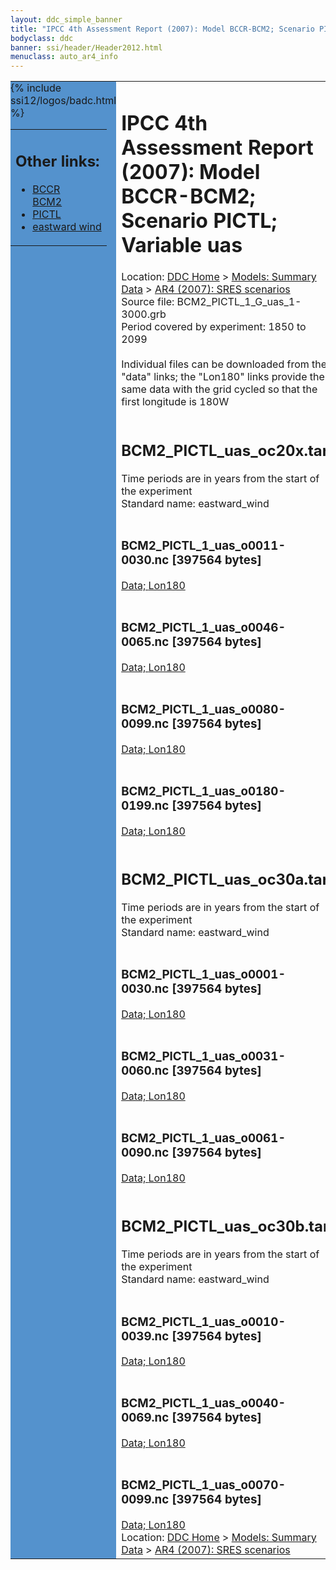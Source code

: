 ```yaml
---
layout: ddc_simple_banner
title: "IPCC 4th Assessment Report (2007): Model BCCR-BCM2; Scenario PICTL; Variable uas"
bodyclass: ddc
banner: ssi/header/Header2012.html
menuclass: auto_ar4_info
---
```



<table width="100%" border="0" cellspacing="0" cellpadding="0" style="border-collapse: collapse;">
<tr style="margin:0;padding:0;border:0;">
<td style="margin:0;padding:0;border:0;height:1pt;width:150pt;background:#5492CD;" valign="top" >

<div id="lh-col2" class="auto_ar4_info">
<table class="menumain" bgcolor="#5492CD" cellspacing="0" width="100%" border="0">
<tr><td>
<h2> Other links:</h2>
<ul>
<li><a href="/auto/ar4/model-BCCR-BCM2.html">BCCR<br/>BCM2</a></li>
<li><a href="/auto/ar4/scenario-PICTL.html">PICTL</a></li>
<li><a href="/auto/ar4/var-eastward_wind.html">eastward wind</a></li>
</ul>
</td></tr>
{% include ssi12/logos/badc.html %}
</table>
</div>
</td>
<td><h1>IPCC 4th Assessment Report (2007): Model BCCR-BCM2; Scenario PICTL; Variable uas</h1>

<!-- Breadcrumb1 -->
<div id="breadcrumb1" align="left">
Location: <a href="/index.html">DDC Home</a> > <a href="/sim/gcm_clim/">Models: Summary Data</a>
> <a href="/sim/gcm_clim/SRES_AR4/index.html">AR4 (2007): SRES scenarios</a>
</div>
<!-- End of Breadcrumb1 -->Source file: BCM2_PICTL_1_G_uas_1-3000.grb
<br/>
Period covered by experiment: 1850 to 2099<br/>
<br/>Individual files can be downloaded from the "data" links; the "Lon180" links provide the same data
         with the grid cycled so that the first longitude is 180W<br/>
<br/><h2>BCM2_PICTL_uas_oc20x.tar</h2>
Time periods are in years from the start of the experiment<br/>
Standard name: eastward_wind<br>
<br/><h3>BCM2_PICTL_1_uas_o0011-0030.nc [397564 bytes]</h3>
<a href="http://apps.ipcc-data.org/cgi-bin/downl/ar4_nc/uas/BCM2_PICTL_1_uas_o0011-0030.nc">Data; </a><a href="http://apps.ipcc-data.org/cgi-bin/downl/ar4_nc/uas/BCM2_PICTL_1_uas_o0011-0030.cyto180.nc"> Lon180</a><br/>
<br/><h3>BCM2_PICTL_1_uas_o0046-0065.nc [397564 bytes]</h3>
<a href="http://apps.ipcc-data.org/cgi-bin/downl/ar4_nc/uas/BCM2_PICTL_1_uas_o0046-0065.nc">Data; </a><a href="http://apps.ipcc-data.org/cgi-bin/downl/ar4_nc/uas/BCM2_PICTL_1_uas_o0046-0065.cyto180.nc"> Lon180</a><br/>
<br/><h3>BCM2_PICTL_1_uas_o0080-0099.nc [397564 bytes]</h3>
<a href="http://apps.ipcc-data.org/cgi-bin/downl/ar4_nc/uas/BCM2_PICTL_1_uas_o0080-0099.nc">Data; </a><a href="http://apps.ipcc-data.org/cgi-bin/downl/ar4_nc/uas/BCM2_PICTL_1_uas_o0080-0099.cyto180.nc"> Lon180</a><br/>
<br/><h3>BCM2_PICTL_1_uas_o0180-0199.nc [397564 bytes]</h3>
<a href="http://apps.ipcc-data.org/cgi-bin/downl/ar4_nc/uas/BCM2_PICTL_1_uas_o0180-0199.nc">Data; </a><a href="http://apps.ipcc-data.org/cgi-bin/downl/ar4_nc/uas/BCM2_PICTL_1_uas_o0180-0199.cyto180.nc"> Lon180</a><br/>
<br/><h2>BCM2_PICTL_uas_oc30a.tar</h2>
Time periods are in years from the start of the experiment<br/>
Standard name: eastward_wind<br>
<br/><h3>BCM2_PICTL_1_uas_o0001-0030.nc [397564 bytes]</h3>
<a href="http://apps.ipcc-data.org/cgi-bin/downl/ar4_nc/uas/BCM2_PICTL_1_uas_o0001-0030.nc">Data; </a><a href="http://apps.ipcc-data.org/cgi-bin/downl/ar4_nc/uas/BCM2_PICTL_1_uas_o0001-0030.cyto180.nc"> Lon180</a><br/>
<br/><h3>BCM2_PICTL_1_uas_o0031-0060.nc [397564 bytes]</h3>
<a href="http://apps.ipcc-data.org/cgi-bin/downl/ar4_nc/uas/BCM2_PICTL_1_uas_o0031-0060.nc">Data; </a><a href="http://apps.ipcc-data.org/cgi-bin/downl/ar4_nc/uas/BCM2_PICTL_1_uas_o0031-0060.cyto180.nc"> Lon180</a><br/>
<br/><h3>BCM2_PICTL_1_uas_o0061-0090.nc [397564 bytes]</h3>
<a href="http://apps.ipcc-data.org/cgi-bin/downl/ar4_nc/uas/BCM2_PICTL_1_uas_o0061-0090.nc">Data; </a><a href="http://apps.ipcc-data.org/cgi-bin/downl/ar4_nc/uas/BCM2_PICTL_1_uas_o0061-0090.cyto180.nc"> Lon180</a><br/>
<br/><h2>BCM2_PICTL_uas_oc30b.tar</h2>
Time periods are in years from the start of the experiment<br/>
Standard name: eastward_wind<br>
<br/><h3>BCM2_PICTL_1_uas_o0010-0039.nc [397564 bytes]</h3>
<a href="http://apps.ipcc-data.org/cgi-bin/downl/ar4_nc/uas/BCM2_PICTL_1_uas_o0010-0039.nc">Data; </a><a href="http://apps.ipcc-data.org/cgi-bin/downl/ar4_nc/uas/BCM2_PICTL_1_uas_o0010-0039.cyto180.nc"> Lon180</a><br/>
<br/><h3>BCM2_PICTL_1_uas_o0040-0069.nc [397564 bytes]</h3>
<a href="http://apps.ipcc-data.org/cgi-bin/downl/ar4_nc/uas/BCM2_PICTL_1_uas_o0040-0069.nc">Data; </a><a href="http://apps.ipcc-data.org/cgi-bin/downl/ar4_nc/uas/BCM2_PICTL_1_uas_o0040-0069.cyto180.nc"> Lon180</a><br/>
<br/><h3>BCM2_PICTL_1_uas_o0070-0099.nc [397564 bytes]</h3>
<a href="http://apps.ipcc-data.org/cgi-bin/downl/ar4_nc/uas/BCM2_PICTL_1_uas_o0070-0099.nc">Data; </a><a href="http://apps.ipcc-data.org/cgi-bin/downl/ar4_nc/uas/BCM2_PICTL_1_uas_o0070-0099.cyto180.nc"> Lon180</a><br/>
<!-- Breadcrumb2 -->
<div id="breadcrumb2" align="left">
Location: <a href="/index.html">DDC Home</a> > <a href="/sim/gcm_clim/">Models: Summary Data</a>
> <a href="/sim/gcm_clim/SRES_AR4/index.html">AR4 (2007): SRES scenarios</a>
</div>
<!-- End of Breadcrumb2 --></td></tr></table>

